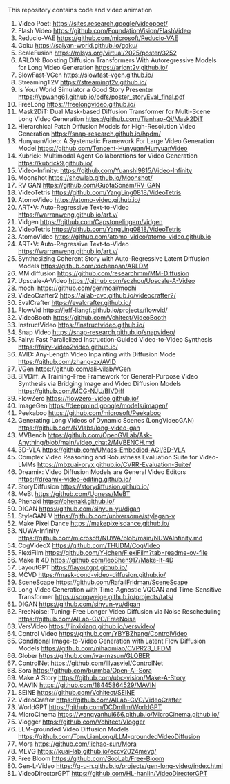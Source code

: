 This repository contains code and video animation

1) Video Poet: 
https://sites.research.google/videopoet/
2) Flash Video
https://github.com/FoundationVision/FlashVideo
3) Reducio-VAE
https://github.com/microsoft/Reducio-VAE
4) Goku
https://saiyan-world.github.io/goku/
5) ScaleFusion
https://mlsys.org/virtual/2025/poster/3252
6) ARLON: Boosting Diffusion Transformers With Autoregressive Models for Long Video Generation
https://arlont2v.github.io/
7) SlowFast-VGen
https://slowfast-vgen.github.io/
8) StreamingT2V
https://streamingt2v.github.io/
9) Is Your World Simulator a Good Story Presenter
https://ypwang61.github.io/pdfs/poster_storyEval_final.pdf
10) FreeLong
https://freelongvideo.github.io/
11) Mask2DiT: Dual Mask-based Diffusion Transformer for Multi-Scene Long Video Generation
https://github.com/Tianhao-Qi/Mask2DiT
12) Hierarchical Patch Diffusion Models for High-Resolution Video Generation
https://snap-research.github.io/hpdm/
13) HunyuanVideo: A Systematic Framework For Large Video Generation Model
https://github.com/Tencent-Hunyuan/HunyuanVideo
14) Kubrick: Multimodal Agent Collaborations for Video Generation
https://kubrick9.github.io/
15) Video-Infinity:
https://github.com/Yuanshi9815/Video-Infinity     
16) Moonshot
https://showlab.github.io/Moonshot/
17) RV GAN
https://github.com/GuptaSonam/RV-GAN
18) VideoTetris
https://github.com/YangLing0818/VideoTetris
19) AtomoVideo
https://atomo-video.github.io/
20) ART•V: Auto-Regressive Text-to-Video
https://warranweng.github.io/art.v/
21) Vidgen
https://github.com/Capstonelingam/vidgen
22) VideoTetris
https://github.com/YangLing0818/VideoTetris
23) AtomoVideo
https://github.com/atomo-video/atomo-video.github.io
24) ART•V: Auto-Regressive Text-to-Video
https://warranweng.github.io/art.v/
25) Synthesizing Coherent Story with Auto-Regressive Latent Diffusion Models
https://github.com/xichenpan/ARLDM
26) MM diffusion
https://github.com/researchmm/MM-Diffusion
27) Upscale-A-Video
https://github.com/sczhou/Upscale-A-Video
28) mochi
https://github.com/genmoai/mochi
29) VideoCrafter2
https://ailab-cvc.github.io/videocrafter2/ 
30) EvalCrafter
https://evalcrafter.github.io/
31) FlowVid
https://jeff-liangf.github.io/projects/flowvid/
32) VideoBooth
https://github.com/Vchitect/VideoBooth
33) InstructVideo
https://instructvideo.github.io/
34) Snap Video
https://snap-research.github.io/snapvideo/
35) Fairy: Fast Parallelized Instruction-Guided Video-to-Video Synthesis
https://fairy-video2video.github.io/
36) AVID: Any-Length Video Inpainting with Diffusion Mode
https://github.com/zhang-zx/AVID
37) VGen
https://github.com/ali-vilab/VGen
38) BIVDiff: A Training-Free Framework for General-Purpose Video Synthesis via Bridging Image and Video Diffusion Models
https://github.com/MCG-NJU/BIVDiff
39) FlowZero
https://flowzero-video.github.io/
40) ImageGen
https://deepmind.google/models/imagen/
41) Peekaboo
https://github.com/microsoft/Peekaboo
42) Generating Long Videos of Dynamic Scenes (LongVideoGAN)
https://github.com/NVlabs/long-video-gan
43) MVBench
https://github.com/OpenGVLab/Ask-Anything/blob/main/video_chat2/MVBENCH.md
44) 3D-VLA
https://github.com/UMass-Embodied-AGI/3D-VLA
45) Complex Video Reasoning and Robustness Evaluation Suite for Video-LMMs
https://mbzuai-oryx.github.io/CVRR-Evaluation-Suite/
46) Dreamix: Video Diffusion Models are General Video Editors
https://dreamix-video-editing.github.io/
47) StoryDiffusion
https://storydiffusion.github.io/
48) MeBt
https://github.com/Ugness/MeBT
49) Phenaki
https://phenaki.github.io/
50) DIGAN
https://github.com/sihyun-yu/digan
51) StyleGAN-V
https://github.com/universome/stylegan-v
52) Make Pixel Dance
https://makepixelsdance.github.io/
53) NUWA-Infinity
https://github.com/microsoft/NUWA/blob/main/NUWAInfinity.md
54) CogVideoX
https://github.com/THUDM/CogVideo
55) FlexiFilm
https://github.com/Y-ichen/FlexiFilm?tab=readme-ov-file
56) Make It 4D
https://github.com/leoShen917/Make-It-4D
57) LayoutGPT
https://layoutgpt.github.io/
58) MCVD
https://mask-cond-video-diffusion.github.io/
59) SceneScape
https://github.com/RafailFridman/SceneScape
60) Long Video Generation with Time-Agnostic VQGAN and Time-Sensitive Transformer
https://songweige.github.io/projects/tats/
61) DIGAN
https://github.com/sihyun-yu/digan
62) FreeNoise: Tuning-Free Longer Video Diffusion via Noise Rescheduling
https://github.com/AILab-CVC/FreeNoise
63) VersVideo
https://jinxixiang.github.io/versvideo/
64) Control Video
https://github.com/YBYBZhang/ControlVideo
65)  Conditional Image-to-Video Generation with Latent Flow Diffusion Models
     https://github.com/nihaomiao/CVPR23_LFDM
66) Glober
https://github.com/iva-mzsun/GLOBER
67) ControlNet
https://github.com/lllyasviel/ControlNet
68) Sora
https://github.com/burmba/Open-Ai-Sora
69) Make A Story
https://github.com/ubc-vision/Make-A-Story
70) MAVIN
https://github.com/18445864529/MAVIN
71) SEINE
https://github.com/Vchitect/SEINE
72) VideoCrafter
https://github.com/AILab-CVC/VideoCrafter
73) WorldGPT
https://github.com/DCDmllm/WorldGPT
74)  MicroCinema
 https://wangyanhui666.github.io/MicroCinema.github.io/
75) Vlogger
https://github.com/Vchitect/Vlogger
76) LLM-grounded Video Diffusion Models
https://github.com/TonyLianLong/LLM-groundedVideoDiffusion
77) Mora
https://github.com/lichao-sun/Mora
78) MEVG
https://kuai-lab.github.io/eccv2024mevg/
79) Free Bloom
https://github.com/SooLab/Free-Bloom
80) Gen-L-Video
https://g-u-n.github.io/projects/gen-long-video/index.html
81) VideoDirectorGPT
https://github.com/HL-hanlin/VideoDirectorGPT
